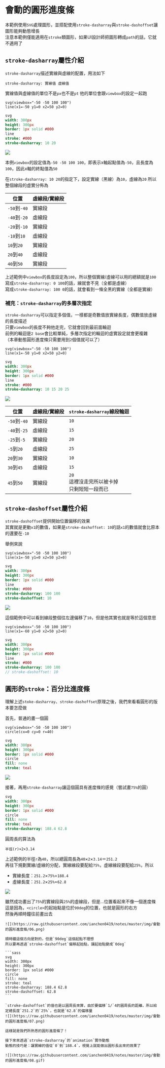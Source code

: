 # 會動的圓形進度條

本範例使用`SVG`處理圖形，並搭配使用`stroke-dasharray`與`stroke-dashoffset`讓圖形能夠動態增長  
注意本範例僅能適用在`stroke`類圖形，如果UI設計師把圖形轉成`path`的話，它就不適用了

## `stroke-dasharray`屬性介紹

`stroke-dasharray`描述實線與虛線的配置，用法如下

```
stroke-dasharray: 實線值 虛線值
```

實線值與虛線值的單位不是`px`也不是`pt`
他的單位會跟`viewbox`的設定一起跑

```pug
svg(viewbox="-50 -50 100 100")
line(x1=-50 y1=0 x2=50 y2=0)
```

```sass
svg
width: 300px
height: 300px
border: 1px solid #000
line
stroke: #000
stroke-dasharray: 10 20
```

![](https://raw.githubusercontent.com/ianchen0419/notes/master/img/會動的圓形進度條/01.png)

本例`viewbox`的設定值為`-50 -50 100 100`，即表示x軸起點值為`-50`，且長度為`100`，因此x軸的終點值為`50`    

在`stroke-dasharray: 10 20`的指定下，設定實線（黑線）為`10`，虛線為`20`
所以整個線段的虛實分佈為

|位置					|虛線段/實線段|
|-------------|-----------|
|`-50`到`-40`	|實線段			|
|`-40`到`-20`	|虛線段			|
|`-20`到`-10`	|實線段			|
|`-10`到`10`		|虛線段			|
|`10`到`20`		|實線段			|
|`20`到`40`		|虛線段			|
|`40`到`50`		|實線段			|

上述範例中`viewbox`的長度設定為`100`，所以整個實線/虛線可以用的總額就是`100`  
寫成`stroke-dasharray: 0 100`的話，線就會不見（全都是虛線）  
寫成`stroke-dasharray: 100 0`的話，就會看到一條全黑的實線（全都是實線）

### 補充：`stroke-dasharray`的多層次指定

`stroke-dasharray`可以指定多個值，一樣都是奇數值放實線長度，偶數值放虛線的長度描述  
只要`viewbox`的長度不夠他走完，它就會回到最前面輪迴  
前例的輪迴是`2 base`會比較單純，多層次指定的輪迴的虛實設定就會更複雜  
（本章動態圓形進度條只需要用到`2`個值就可以了）

```pug
svg(viewbox="-50 -50 100 100")
line(x1=-50 y1=0 x2=50 y2=0)
```

```sass
svg
width: 300px
height: 300px
border: 1px solid #000
line
stroke: #000
stroke-dasharray: 10 15 20 25
```

![](https://raw.githubusercontent.com/ianchen0419/notes/master/img/會動的圓形進度條/02.png)

|位置					|虛線段/實線段	|`stroke-dasharray`線段輪迴										|
|-------------|-------------|-------------------------------------------|
|`-50`到`-40`	|實線段				|`10`																				|
|`-40`到`-25`	|虛線段				|`15`																				|
|`-25`到`-5`		|實線段				|`20`																				|
|`-5`到`20`		|虛線段				|`25`																				|
|`20`到`30`		|實線段				|`10`																				|
|`30`到`45`		|虛線段				|`15`																				|
|`45`到`50`		|實線段				|`20`<br>這裡沒走完所以被卡掉<br>只剩短短一段而已	|

## `stroke-dashoffset`屬性介紹

`stroke-dashoffset`提供開始位置偏移的效果  
其實就是更動`x1`的數值，如果是`stroke-dashoffset: 10`的話`x1`的數值就會比原本的還要在`-10`    

舉例來說

```pug
svg(viewbox="-50 -50 100 100")
line(x1=-50 y1=0 x2=50 y2=0)
```

```sass
svg
width: 300px
height: 300px
border: 1px solid #000
line
stroke: #000
stroke-dasharray: 100 100
stroke-dashoffset: 10
```

![](https://raw.githubusercontent.com/ianchen0419/notes/master/img/會動的圓形進度條/03.png)

這個範例中可以看到線段整個往左邊偏移了`10`，但是他其實也就是等於這個意思

```pug
svg(viewbox="-50 -50 100 100")
line(x1=-60 y1=0 x2=50 y2=0)
```

```sass
svg
width: 300px
height: 300px
border: 1px solid #000
line
stroke: #000
stroke-dasharray: 100 100
// stroke-dashoffset: 10
```

## 圓形的`stroke`：百分比進度條

理解上述`stoke-dasharray`、`stroke-dashoffset`原理之後，我們來看看圓形的版本要怎麼做    

首先，普通的畫一個圓

```pug
svg(viewbox="-50 -50 100 100")
circle(cx=0 cy=0 r=40)
```

```sass
svg
width: 300px
height: 300px
border: 1px solid #000
circle
fill: none
stroke: teal
```

![](https://raw.githubusercontent.com/ianchen0419/notes/master/img/會動的圓形進度條/04.png)

接著，再用`stroke-dasharray`讓這個圓具有進度條的感覺（嘗試畫`75%`的圓）

```sass
svg
width: 300px
height: 300px
border: 1px solid #000
circle
fill: none
stroke: teal
stroke-dasharray: 188.4 62.8
```

圓周長的算法為

```
半徑(r)×2×3.14
```

上述範例的半徑`r`為`40`，所以總圓周長為`40`×`2`×`3.14`＝`251.2`  
再往下規劃實線/虛線的分配，實線線段要配給`75%`，虛線線段要配給`25%`，所以

* 實線長度：`251.2`×`75%`=`188.4`
* 虛線長度：`251.2`×`25%`=`62.8`

![](https://raw.githubusercontent.com/ianchen0419/notes/master/img/會動的圓形進度條/05.png)

雖然成功畫出了`75%`的實線段與`25%`的虛線段，但是…位置看起來不像一個進度條  
這是因為，`<circle>`的起始點是位於`90deg`的位置，也就是圓形的右方  
	然後再順時鐘往前畫出去  

	![](https://raw.githubusercontent.com/ianchen0419/notes/master/img/會動的圓形進度條/06.png)

	順時鐘這個方向是對的，但是`90deg`這個起點不理想  
	所以要再透過`stroke-dashoffset`偏移起始點，讓起始點變成`0deg`

	```sass
	svg
	width: 300px
	height: 300px
	border: 1px solid #000
	circle
	fill: none
	stroke: teal
	stroke-dasharray: 188.4 62.8
	stroke-dashoffset: 62.8
	```

	`stroke-dashoffset`的值也是以圓周長來算，由於要偏移`1/`4的圓周長的距離，所以給定總長度`251.2`的`25%`，也就是`62.8`的偏移量
	![](https://raw.githubusercontent.com/ianchen0419/notes/master/img/會動的圓形進度條/07.png)

	這樣就是我們所熟悉的圓形進度條了！    

	接下來來透過`stroke-dasharray`的`animation`實作動態  
	動態的技巧是：讓實線的值從`0`到`188.4`，視覺上就能做出圓形長出來的效果了

	![](https://raw.githubusercontent.com/ianchen0419/notes/master/img/會動的圓形進度條/08.gif)

